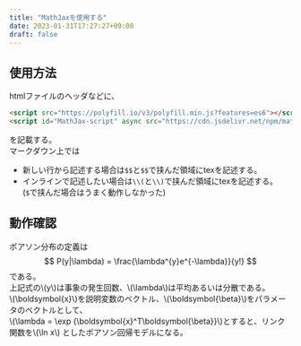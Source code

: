```yaml
---
title: "MathJaxを使用する"
date: 2023-01-31T17:27:27+09:00
draft: false
---
```

## 使用方法
htmlファイルのヘッダなどに、  
```html
<script src="https://polyfill.io/v3/polyfill.min.js?features=es6"></script>
<script id="MathJax-script" async src="https://cdn.jsdelivr.net/npm/mathjax@3/es5/tex-mml-chtml.js"></script>
```
を記載する。  
マークダウン上では
- 新しい行から記述する場合は`$$`と`$$`で挟んだ領域にtexを記述する。  
- インラインで記述したい場合は`\\(`と`\\)`で挟んだ領域にtexを記述する。(`$`で挟んだ場合はうまく動作しなかった)


## 動作確認
ポアソン分布の定義は
$$ P(y|\lambda) = \frac{\lambda^{y}e^{-\lambda}}{y!} $$
である。  
上記式の\\(y\\)は事象の発生回数、\\(\lambda\\)は平均あるいは分散である。  
\\(\boldsymbol{x}\\)を説明変数のベクトル、\\(\boldsymbol{\beta}\\)をパラメータのベクトルとして、  
\\(\lambda = \exp {\boldsymbol{x}^T\boldsymbol{\beta}}\\)とすると、リンク関数を\\(\ln x\\) としたポアソン回帰モデルになる。


